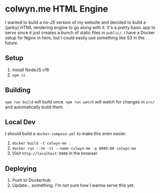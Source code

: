 # colwyn.me HTML Engine

I wanted to build a no-JS version of my website and decided to build a (janky) HTML rendering engine to go along with
it. It's a pretty basic app to serve since it just creates a bunch of static files in `public/`. I have a Docker setup
for Nginx in here, but I could easily use something like S3 in the future.

## Setup

1. Install NodeJS v16
2. `npm ci`

## Building

`npm run build` will build once. `npm run watch` will watch for changes in `src/` and automatically build them.

## Local Dev

I should bulid a `docker-compose.yml` to make this even easier.

1. `docker build -t colwyn-me .`
2. `docker run --rm -it --name colwyn-me -p 8080:80 colwyn-me`
3. Visit `http://localhost:8080` in the browser

## Deploying

1. Push to Dockerhub
2. Update... something. I'm not sure how I wanna serve this yet.
